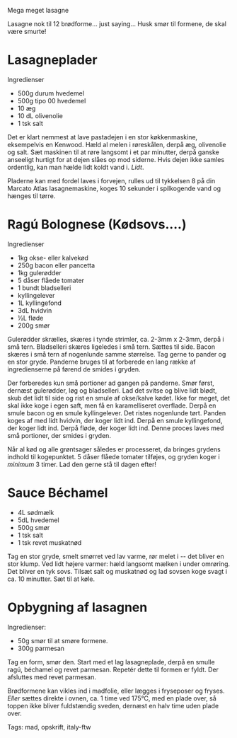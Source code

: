 Mega meget lasagne

Lasagne nok til 12 brødforme... just saying... Husk smør til formene, de skal være smurte!

# Lasagneplader

Ingredienser

* 500g durum hvedemel
* 500g tipo 00 hvedemel
* 10 æg
* 10 dL olivenolie
* 1 tsk salt

Det er klart nemmest at lave pastadejen i en stor køkkenmaskine, eksempelvis en Kenwood. Hæld al
melen i røreskålen, derpå æg, olivenolie og salt. Sæt maskinen til at røre langsomt i et par minutter,
derpå ganske anseeligt hurtigt for at dejen slåes op mod siderne. Hvis dejen ikke samles ordentlig,
kan man hælde lidt koldt vand i. _Lidt_.

Pladerne kan med fordel laves i forvejen, rulles ud til tykkelsen 8 på din Marcato Atlas lasagnemaskine,
koges 10 sekunder i spilkogende vand og hænges til tørre.

# Rag&uacute; Bolognese (Kødsovs....)

Ingredienser

* 1kg okse- eller kalvekød
* 250g bacon eller pancetta
* 1kg gulerødder
* 5 dåser flåede tomater
* 1 bundt bladselleri
* kyllingelever
* 1L kyllingefond
* 3dL hvidvin
* &frac12;L fløde
* 200g smør

Gulerødder skrælles, skæres i tynde strimler, ca. 2-3mm x 2-3mm, derpå i små tern. Bladselleri skæres ligeledes
i små tern. Sættes til side. Bacon skæres i små tern af nogenlunde samme størrelse. Tag gerne to pander og en
stor gryde. Panderne bruges til at forberede en lang række af ingredienserne på førend de smides i gryden.

Der forberedes kun små portioner ad gangen på panderne. Smør først, dernæst gulerødder, løg og bladselleri. Lad
det svitse og blive lidt blødt, skub det lidt til side og rist en smule af okse/kalve kødet. Ikke for meget, det
skal ikke koge i egen saft, men få en karamelliseret overflade. Derpå en smule bacon og en smule kyllingelever.
Det ristes nogenlunde tørt. Panden koges af med lidt hvidvin, der koger lidt ind. Derpå en smule kyllingefond,
der koger lidt ind. Derpå fløde, der koger lidt ind. Denne proces laves med små portioner, der smides i gryden.

Når al kød og alle grøntsager således er processeret, da bringes grydens indhold til kogepunktet. 5 dåser flåede tomater
tilføjes, og gryden koger i _minimum_ 3 timer. Lad den gerne stå til dagen efter!

# Sauce B&eacute;chamel

* 4L sødmælk
* 5dL hvedemel
* 500g smør
* 1 tsk salt
* 1 tsk revet muskatnød

Tag en stor gryde, smelt smørret ved lav varme, rør melet i -- det bliver en stor klump.
Ved lidt højere varmer: hæld langsomt mælken i under omrøring. Det bliver en tyk sovs.
Tilsæt salt og muskatnød og lad sovsen koge svagt i ca. 10 minutter. Sæt til at køle.


# Opbygning af lasagnen

Ingredienser:

* 50g smør til at smøre formene.
* 300g parmesan

Tag en form, smør den. Start med et lag lasagneplade, derpå en smulle rag&uacute;, b&eacute;chamel og
revet parmesan. Repet&eacute;r dette til formen er fyldt. Der afsluttes med revet parmesan.

Brødformene kan vikles ind i madfolie, eller lægges i fryseposer og fryses. _Eller_ sættes direkte i ovnen,
ca. 1 time ved 175&deg;C, med en plade over, så toppen ikke bliver fuldstændig sveden, dernæst en halv time uden
plade over.

Tags: mad, opskrift, italy-ftw

